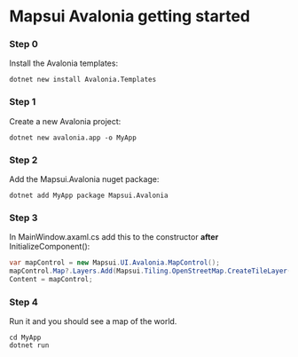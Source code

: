 
# Mapsui Avalonia getting started

### Step 0
Install the Avalonia templates:
```console
dotnet new install Avalonia.Templates
```

### Step 1
Create a new Avalonia project:
```console
dotnet new avalonia.app -o MyApp
```

### Step 2
Add the Mapsui.Avalonia nuget package:
```console
dotnet add MyApp package Mapsui.Avalonia
```

### Step 3
In MainWindow.axaml.cs add this to the constructor **after** InitializeComponent():
```csharp
var mapControl = new Mapsui.UI.Avalonia.MapControl();
mapControl.Map?.Layers.Add(Mapsui.Tiling.OpenStreetMap.CreateTileLayer());
Content = mapControl;
```

### Step 4
Run it and you should see a map of the world.
```console
cd MyApp
dotnet run
```
